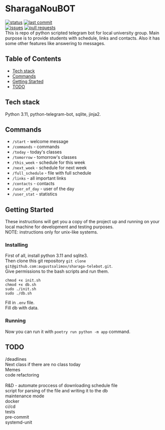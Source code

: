 # SharagaNouBOT
[![status](https://img.shields.io/badge/status-active-success.svg?style=flat-square)](https://github.com/augustsalimov/sharaga-telebot) 
[![last commit](https://img.shields.io/github/last-commit/augustsalimov/sharaga-telebot?style=flat-square)](https://github.com/augustsalimov/sharaga-telebot/commits/develop)<br>
[![issues](https://img.shields.io/github/issues/augustsalimov/sharaga-telebot?style=flat-square)](https://github.com/augustsalimov/sharaga-telebot/issues) 
[![pull requests](https://img.shields.io/github/issues-pr/augustsalimov/sharaga-telebot?style=flat-square)](https://github.com/augustsalimov/sharaga-telebot/pulls)<br>
This is repo of python scripted telegram bot for local university group. Main purpose is to provide students with schedule, links and contacts. Also it has some other features like answering to messages.

## Table of Contents

- [Tech stack](#stack)
- [Commands](#commands)
- [Getting Started](#getting_started)
- [TODO](#todo)

## Tech stack <a name="stack"></a>
Python 3.11, python-telegram-bot, sqlite, jinja2.<br>

## Commands <a name="commands"></a>
- `/start` - welcome message
- `/commands` - commands
- `/today` - today's classes
- `/tomorrow` - tomorrow's classes
- `/this_week` - schedule for this week
- `/next_week` - schedule for next week
- `/full_schedule` - file with full schedule
- `/links` - all important links
- `/contacts` - contacts
- `/user_of_day` - user of the day
- `/user_stat` - statistics<br>

## Getting Started <a name="getting_started"></a>
These instructions will get you a copy of the project up and running on your local machine for development 
and testing purposes.<br> 
NOTE: instructions only for unix-like systems.

### Installing

First of all, install python 3.11 and sqlite3.<br>
Then clone this git repository `git clone git@github.com:augustsalimov/sharaga-telebot.git`.<br>
Give permissions to the bash scripts and run them.
```
chmod +x init.sh
chmod +x db.sh
sudo ./init.sh
sudo ./db.sh
```
Fill in `.env` file.<br>
Fill db with data.<br>

### Running
Now you can run it with `poetry run python -m app` command.

## TODO <a name="todo"></a>
/deadlines<br>
Next class if there are no class today<br>
Memes<br>
code refactoring<br><br>
R&D - automate proccess of downloading schedule file<br>
script for parsing of the file and writing it to the db<br>
maintenance mode<br>
docker<br>
ci/cd<br>
tests<br>
pre-commit<br>
systemd-unit<br>
